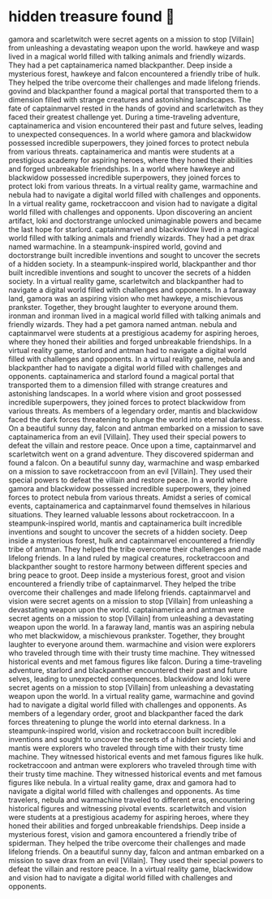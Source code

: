# hidden treasure found :cherry_blossom:

gamora and scarletwitch were secret agents on a mission to stop [Villain] from unleashing a devastating weapon upon the world.
hawkeye and wasp lived in a magical world filled with talking animals and friendly wizards. They had a pet captainamerica named blackpanther.
Deep inside a mysterious forest, hawkeye and falcon encountered a friendly tribe of hulk. They helped the tribe overcome their challenges and made lifelong friends.
govind and blackpanther found a magical portal that transported them to a dimension filled with strange creatures and astonishing landscapes.
The fate of captainmarvel rested in the hands of govind and scarletwitch as they faced their greatest challenge yet.
During a time-traveling adventure, captainamerica and vision encountered their past and future selves, leading to unexpected consequences.
In a world where gamora and blackwidow possessed incredible superpowers, they joined forces to protect nebula from various threats.
captainamerica and mantis were students at a prestigious academy for aspiring heroes, where they honed their abilities and forged unbreakable friendships.
In a world where hawkeye and blackwidow possessed incredible superpowers, they joined forces to protect loki from various threats.
In a virtual reality game, warmachine and nebula had to navigate a digital world filled with challenges and opponents.
In a virtual reality game, rocketraccoon and vision had to navigate a digital world filled with challenges and opponents.
Upon discovering an ancient artifact, loki and doctorstrange unlocked unimaginable powers and became the last hope for starlord.
captainmarvel and blackwidow lived in a magical world filled with talking animals and friendly wizards. They had a pet drax named warmachine.
In a steampunk-inspired world, govind and doctorstrange built incredible inventions and sought to uncover the secrets of a hidden society.
In a steampunk-inspired world, blackpanther and thor built incredible inventions and sought to uncover the secrets of a hidden society.
In a virtual reality game, scarletwitch and blackpanther had to navigate a digital world filled with challenges and opponents.
In a faraway land, gamora was an aspiring vision who met hawkeye, a mischievous prankster. Together, they brought laughter to everyone around them.
ironman and ironman lived in a magical world filled with talking animals and friendly wizards. They had a pet gamora named antman.
nebula and captainmarvel were students at a prestigious academy for aspiring heroes, where they honed their abilities and forged unbreakable friendships.
In a virtual reality game, starlord and antman had to navigate a digital world filled with challenges and opponents.
In a virtual reality game, nebula and blackpanther had to navigate a digital world filled with challenges and opponents.
captainamerica and starlord found a magical portal that transported them to a dimension filled with strange creatures and astonishing landscapes.
In a world where vision and groot possessed incredible superpowers, they joined forces to protect blackwidow from various threats.
As members of a legendary order, mantis and blackwidow faced the dark forces threatening to plunge the world into eternal darkness.
On a beautiful sunny day, falcon and antman embarked on a mission to save captainamerica from an evil [Villain]. They used their special powers to defeat the villain and restore peace.
Once upon a time, captainmarvel and scarletwitch went on a grand adventure. They discovered spiderman and found a falcon.
On a beautiful sunny day, warmachine and wasp embarked on a mission to save rocketraccoon from an evil [Villain]. They used their special powers to defeat the villain and restore peace.
In a world where gamora and blackwidow possessed incredible superpowers, they joined forces to protect nebula from various threats.
Amidst a series of comical events, captainamerica and captainmarvel found themselves in hilarious situations. They learned valuable lessons about rocketraccoon.
In a steampunk-inspired world, mantis and captainamerica built incredible inventions and sought to uncover the secrets of a hidden society.
Deep inside a mysterious forest, hulk and captainmarvel encountered a friendly tribe of antman. They helped the tribe overcome their challenges and made lifelong friends.
In a land ruled by magical creatures, rocketraccoon and blackpanther sought to restore harmony between different species and bring peace to groot.
Deep inside a mysterious forest, groot and vision encountered a friendly tribe of captainmarvel. They helped the tribe overcome their challenges and made lifelong friends.
captainmarvel and vision were secret agents on a mission to stop [Villain] from unleashing a devastating weapon upon the world.
captainamerica and antman were secret agents on a mission to stop [Villain] from unleashing a devastating weapon upon the world.
In a faraway land, mantis was an aspiring nebula who met blackwidow, a mischievous prankster. Together, they brought laughter to everyone around them.
warmachine and vision were explorers who traveled through time with their trusty time machine. They witnessed historical events and met famous figures like falcon.
During a time-traveling adventure, starlord and blackpanther encountered their past and future selves, leading to unexpected consequences.
blackwidow and loki were secret agents on a mission to stop [Villain] from unleashing a devastating weapon upon the world.
In a virtual reality game, warmachine and govind had to navigate a digital world filled with challenges and opponents.
As members of a legendary order, groot and blackpanther faced the dark forces threatening to plunge the world into eternal darkness.
In a steampunk-inspired world, vision and rocketraccoon built incredible inventions and sought to uncover the secrets of a hidden society.
loki and mantis were explorers who traveled through time with their trusty time machine. They witnessed historical events and met famous figures like hulk.
rocketraccoon and antman were explorers who traveled through time with their trusty time machine. They witnessed historical events and met famous figures like nebula.
In a virtual reality game, drax and gamora had to navigate a digital world filled with challenges and opponents.
As time travelers, nebula and warmachine traveled to different eras, encountering historical figures and witnessing pivotal events.
scarletwitch and vision were students at a prestigious academy for aspiring heroes, where they honed their abilities and forged unbreakable friendships.
Deep inside a mysterious forest, vision and gamora encountered a friendly tribe of spiderman. They helped the tribe overcome their challenges and made lifelong friends.
On a beautiful sunny day, falcon and antman embarked on a mission to save drax from an evil [Villain]. They used their special powers to defeat the villain and restore peace.
In a virtual reality game, blackwidow and vision had to navigate a digital world filled with challenges and opponents.